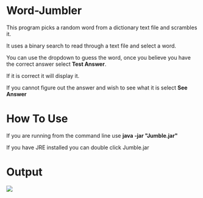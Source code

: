 # Word-Jumbler
This program picks a random word from a dictionary text file and scrambles it.

It uses a binary search to read through a text file and select a word.

You can use the dropdown to guess the word, once you believe you have the correct answer select **Test Answer**.

If it is correct it will display it.

If you cannot figure out the answer and wish to see what it is select **See Answer**

# How To Use

If you are running from the command line use **java -jar "Jumble.jar"**

If you have JRE installed you can double click Jumble.jar



# Output
![](https://i.imgur.com/FWl1Zgz.png)
